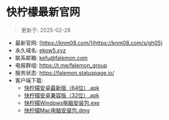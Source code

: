# 快柠檬最新官网
> 更新于: 2025-02-28

- 最新官网: [https://knm08.com/](https://knm08.com/s/gh05)
- 永久域名: [ekow5.xyz](https://ekow5.xyz/s/gh07)
- 联系邮箱: kefu@falemon.com
- 电报群组: <https://t.me/falemon_group>
- 服务状态: <https://falemon.statuspage.io/>
- 客户端下载: 
	- [快柠檬安卓最新版（64位）.apk](https://raw.githubusercontent.com/Faalemon/website/refs/heads/main/快柠檬安卓最新版（64位）.apk)
	- [快柠檬安卓兼容版（32位）.apk](https://raw.githubusercontent.com/Faalemon/website/refs/heads/main/快柠檬安卓兼容版（32位）.apk)
	- [快柠檬Windows电脑安装包.exe](https://raw.githubusercontent.com/Faalemon/website/refs/heads/main/快柠檬Windows电脑安装包.exe)
	- [快柠檬Mac电脑安装包.dmg](https://raw.githubusercontent.com/Faalemon/website/refs/heads/main/快柠檬Mac电脑安装包.dmg)
